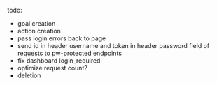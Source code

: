 todo: 
-	goal creation
-	action creation
-	pass login errors back to page
-	send id in header username and token in header password field of requests to pw-protected endpoints
-	fix dashboard login_required
-	optimize request count?
-	deletion